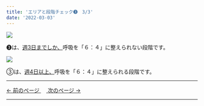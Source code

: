```yaml
---
title: 'エリアと段階チェック➌　3/3'
date: '2022-03-03'
---
```

![](/images/0123_1.jpg)

➌は、[週3日までしか、]()呼吸を「６：４」に整えられない段階です。   

![](/images/0123_2.jpg)

③は、[週4日以上、]()呼吸を「６：４」に整えられる段階です。

***
[ ← 前のページ ](/posts/0123-2)　[ 次のページ → ](/posts/01234-1)
***
